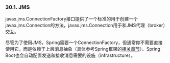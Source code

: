 ### 30.1. JMS

javax.jms.ConnectionFactory接口提供了一个标准的用于创建一个javax.jms.Connection的方法，javax.jms.Connection用于和JMS代理（broker）交互。

尽管为了使用JMS，Spring需要一个ConnectionFactory，但通常你不需要直接使用它，而是依赖于上层消息抽象（具体参考Spring框架的[相关章节](http://docs.spring.io/spring/docs/4.1.4.RELEASE/spring-framework-reference/htmlsingle/#jms)）。Spring Boot也会自动配置发送和接收消息需要的设施（infrastructure）。
